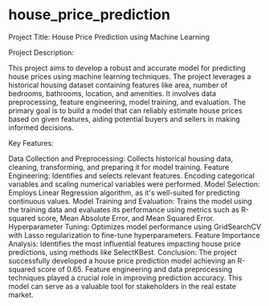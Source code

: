 # house_price_prediction

Project Title: House Price Prediction using Machine Learning

Project Description:

This project aims to develop a robust and accurate model for predicting house prices using machine learning techniques. The project leverages a historical housing dataset containing features like area, number of bedrooms, bathrooms, location, and amenities. It involves data preprocessing, feature engineering, model training, and evaluation. The primary goal is to build a model that can reliably estimate house prices based on given features, aiding potential buyers and sellers in making informed decisions.

Key Features:

Data Collection and Preprocessing:    Collects historical housing data, cleaning, transforming, and preparing it for model training.
Feature Engineering:     Identifies and selects relevant features. Encoding categorical variables and scaling numerical variables were performed.
Model Selection:       Employs Linear Regression algorithm, as it's well-suited for predicting continuous values.
Model Training and Evaluation:     Trains the model using the training data and evaluates its performance using metrics such as R-squared score, Mean Absolute Error, and Mean Squared Error.
Hyperparameter Tuning:    Optimizes model performance using GridSearchCV with Lasso regularization to fine-tune hyperparameters.
Feature Importance Analysis:    Identifies the most influential features impacting house price predictions, using methods like SelectKBest.
Conclusion:    The project successfully developed a house price prediction model achieving an R-squared score of 0.65. Feature engineering and data preprocessing techniques played a crucial role in improving prediction accuracy. This model can serve as a valuable tool for stakeholders in the real estate market.
